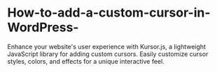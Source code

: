 # How-to-add-a-custom-cursor-in-WordPress-
Enhance your website's user experience with Kursor.js, a lightweight JavaScript library for adding custom cursors. Easily customize cursor styles, colors, and effects for a unique interactive feel.
